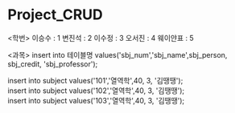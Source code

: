 # Project_CRUD

<학번>
이승수 : 1
변진석 : 2
이수정 : 3
오서진 : 4
웨이얀표 : 5

<과목>
insert into 테이블명 values('sbj_num','sbj_name',sbj_person, sbj_credit, 'sbj_professor');

insert into subject values('101','열역학',40, 3, '김땡땡');  
insert into subject values('102','열역학',40, 3, '김땡땡');  
insert into subject values('103','열역학',40, 3, '김땡땡');  
